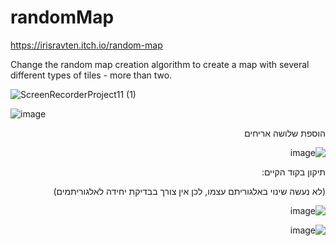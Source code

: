 # randomMap

https://irisravten.itch.io/random-map

Change the random map creation algorithm to create a map with several different types of tiles - more than two.

![ScreenRecorderProject11 (1)](https://user-images.githubusercontent.com/30858011/102270431-a4230e00-3f26-11eb-980f-019cfe20e9fb.gif)


![image](https://user-images.githubusercontent.com/30858011/102270710-fe23d380-3f26-11eb-88b8-5fe214d8efa4.png)

<div dir='rtl' lang='he'>
  
 הוספת שלושה אריחים 
 
 
![image](https://user-images.githubusercontent.com/30858011/102271180-b5204f00-3f27-11eb-9036-2b7735e09737.png)

תיקון בקוד הקיים:


(לא נעשה שינוי באלגוריתם עצמו, לכן אין צורך בבדיקת יחידה לאלגוריתמים)

![image](https://user-images.githubusercontent.com/30858011/102271337-f44ea000-3f27-11eb-90d1-a5b9113dd1d0.png)


![image](https://user-images.githubusercontent.com/30858011/102271712-68894380-3f28-11eb-9a1d-f969c331d2be.png)




  </div>


